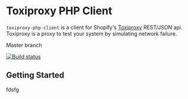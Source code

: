 Toxiproxy PHP Client
====================

`toxiproxy-php-client` is a client for Shopify's [Toxiproxy](https://github.com/shopify/toxiproxy) REST/JSON api. Toxiproxy is a proxy to test your system by simulating network failure.

Master branch

[![Build status](https://travis-ci.org/ihsw/toxiproxy-php-client.svg?branch=master)](https://travis-ci.org/ihsw/toxiproxy-php-client)

Getting Started
---------------

fdsfg